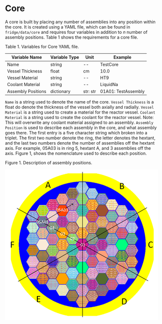 # Core

A core is built by placing any number of assemblies into any position within the core.
It is created using a YAML file, which can be found in `fridge/data/core` and requires four variables in addition to $n$ number of assembly positions.
Table 1 shows the requirements for a core file.

Table 1. Variables for Core YAML file.

|Variable Name   | Variable Type | Unit | Example|
|----------------|---------------|------|--------|
|Name  | string | -- | TestCore|
|Vessel Thickness | float | cm | 10.0|
|Vessel Material | string | -- | HT9|
|Coolant Material | string | -- | LiquidNa|
|Assembly Positions | dictionary | str: str | 01A01: TestAssembly|

`Name` is a string used to denote the name of the core.
`Vessel Thickness` is a float do denote the thickness of the vessel both axially and radially.
`Vessel Material` is a string used to create a material for the reactor vessel.
`Coolant Material` is a string used to create the coolant for the reactor vessel.
Note: This will overwrite any coolant material assigned to an assembly.
`Assembly Position` is used to describe each assembly in the core, and what assembly goes there.
The first entry is a five character string which broken into a triplet.
The first two number denote the ring, the letter denotes the hextant, and the last two numbers denote the number of assemblies off the hextant axis.
For example, 05A03 is in ring 5, hextant A, and 3 assemblies off the axis.
Figure 1, shows the nomenclature used to describe each position.

Figure 1. Description of assembly positions.

![Core](FullCore.PNG)